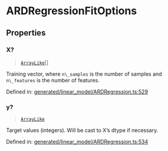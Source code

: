 # ARDRegressionFitOptions

## Properties

### X?

> [`ArrayLike`](../types/ArrayLike.md)[]

Training vector, where `n\_samples` is the number of samples and `n\_features` is the number of features.

Defined in:  [generated/linear\_model/ARDRegression.ts:529](https://github.com/transitive-bullshit/scikit-learn-ts/blob/122b3c0/packages/sklearn/src/generated/linear_model/ARDRegression.ts#L529)

### y?

> [`ArrayLike`](../types/ArrayLike.md)

Target values (integers). Will be cast to X’s dtype if necessary.

Defined in:  [generated/linear\_model/ARDRegression.ts:534](https://github.com/transitive-bullshit/scikit-learn-ts/blob/122b3c0/packages/sklearn/src/generated/linear_model/ARDRegression.ts#L534)
